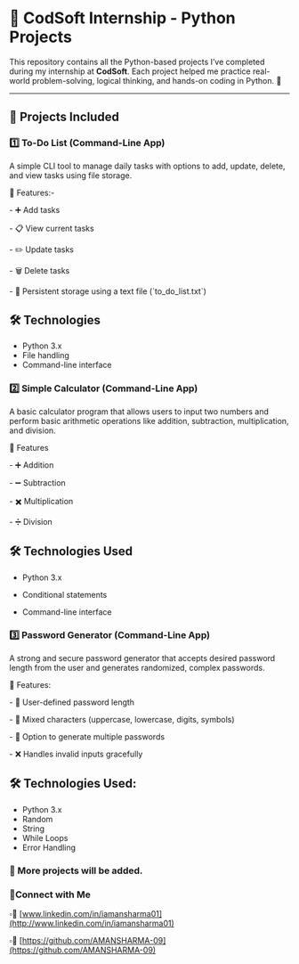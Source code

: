 # 💼 CodSoft Internship - Python Projects

This repository contains all the Python-based projects I’ve completed during my internship at **CodSoft**. Each project helped me practice real-world problem-solving, logical thinking, and hands-on coding in Python. 🐍

---

## 📁 Projects Included

### 1️⃣ To-Do List (Command-Line App)

A simple CLI tool to manage daily tasks with options to add, update, delete, and view tasks using file storage.

&#x20;🔧 Features:-

\- ➕ Add tasks &#x20;

\- 📋 View current tasks &#x20;

\- ✏️ Update tasks &#x20;

\- 🗑️ Delete tasks &#x20;

\- 💾 Persistent storage using a text file (\`to\_do\_list.txt\`)

## 🛠️ Technologies

* Python 3.x
* File handling
* Command-line interface

### 2️⃣ Simple Calculator (Command-Line App)

A basic calculator program that allows users to input two numbers and perform basic arithmetic operations like addition, subtraction, multiplication, and division.

&#x20;🔧 Features

\- ➕ Addition &#x20;

\- ➖ Subtraction &#x20;

\- ✖️ Multiplication &#x20;

\- ➗ Division &#x20;

## 🛠️ Technologies Used

* Python 3.x

* Conditional statements

* Command-line interface

### 3️⃣ Password Generator (Command-Line App)
A strong and secure password generator that accepts desired password length from the user and generates randomized, complex passwords.

&#x20;🔧 Features:

\- 🔢 User-defined password length &#x20;

\- 🔐 Mixed characters (uppercase, lowercase, digits, symbols) &#x20;

\- 🔁 Option to generate multiple passwords &#x20;

\- ❌ Handles invalid inputs gracefully &#x20;

## 🛠️ Technologies Used:
* Python 3.x
* Random
* String
* While Loops
* Error Handling


### 📌 More projects will be added.

### 🔗Connect with Me

▫️💼 [www.linkedin.com/in/iamansharma01](http://www.linkedin.com/in/iamansharma01)

▫️🔗 [https://github.com/AMANSHARMA-09](https://github.com/AMANSHARMA-09)
